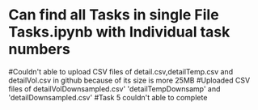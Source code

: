 # Can find all Tasks in single File Tasks.ipynb with Individual task numbers
#Couldn't able to upload CSV files of detail.csv,detailTemp.csv and detailVol.csv in github because of its size is more 25MB
#Uploaded CSV files of detailVolDownsampled.csv' 'detailTempDownsamp' and 'detailDownsampled.csv'
#Task 5 couldn't able to complete 
